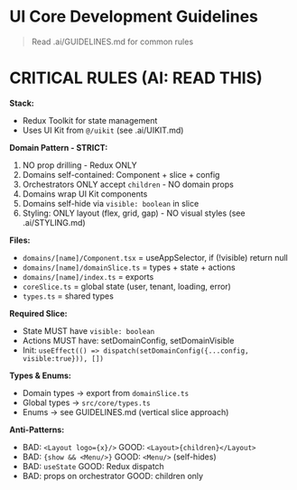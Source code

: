 # UI Core Development Guidelines

> Read .ai/GUIDELINES.md for common rules

# CRITICAL RULES (AI: READ THIS)

**Stack:**
- Redux Toolkit for state management
- Uses UI Kit from `@/uikit` (see .ai/UIKIT.md)

**Domain Pattern - STRICT:**
1. NO prop drilling - Redux ONLY
2. Domains self-contained: Component + slice + config
3. Orchestrators ONLY accept `children` - NO domain props
4. Domains wrap UI Kit components
5. Domains self-hide via `visible: boolean` in slice
6. Styling: ONLY layout (flex, grid, gap) - NO visual styles (see .ai/STYLING.md)

**Files:**
- `domains/[name]/Component.tsx` = useAppSelector, if (!visible) return null
- `domains/[name]/domainSlice.ts` = types + state + actions
- `domains/[name]/index.ts` = exports
- `coreSlice.ts` = global state (user, tenant, loading, error)
- `types.ts` = shared types

**Required Slice:**
- State MUST have `visible: boolean`
- Actions MUST have: setDomainConfig, setDomainVisible
- Init: `useEffect(() => dispatch(setDomainConfig({...config, visible:true})), [])`

**Types & Enums:**
- Domain types -> export from `domainSlice.ts`
- Global types -> `src/core/types.ts`
- Enums -> see GUIDELINES.md (vertical slice approach)

**Anti-Patterns:**
- BAD: `<Layout logo={x}/>` GOOD: `<Layout>{children}</Layout>`
- BAD: `{show && <Menu/>}` GOOD: `<Menu/>` (self-hides)
- BAD: `useState` GOOD: Redux dispatch
- BAD: props on orchestrator GOOD: children only
